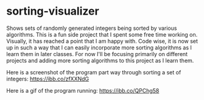 # sorting-visualizer
Shows sets of randomly generated integers being sorted by various algorithms. This is a fun side project that I spent some free time working on. Visually, it has reached a point that I am happy with. Code wise, it is now set up in such a way that I can easily incorporate more sorting algorithms as I learn them in later classes. For now I'll be focusing primarily on different projects and adding more sorting algorithms to this project as I learn them. 

Here is a screenshot of the program part way through sorting a set of integers: https://ibb.co/zfXXNdG

Here is a gif of the program running: https://ibb.co/QPChg58
